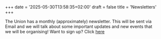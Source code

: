 +++
date = '2025-05-30T13:58:35+02:00'
draft = false
title = 'Newsletters'
+++

The Union has a monthly (approximately) newsletter. This will be sent via Email and we will talk about some important updates and new events that we will be organising! Want to sign up? Click [here](hku)
